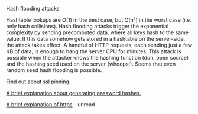 Hash flooding attacks

Hashtable lookups are O\(1\) in the best case, but O\(n²\) in the worst case \(i.e. only hash collisions\). Hash flooding attacks trigger the exponential complexity by sending precomputed data, where all keys hash to the same value. If this data somehow gets stored in a hashtable on the server-side, the attack takes effect. A handful of HTTP requests, each sending just a few KB of data, is enough to hang the server CPU for minutes. This attack is possible when the attacker knows the hashing function \(duh, open source\) and the hashing seed used on the server \(whoops!\). Seems that even random seed hash flooding is possible.

Find out about ssl pinning.

[A brief explanation about generating password hashes.](http://www.blinkingcaret.com/2017/11/15/things-wanted-know-storing-passwords-afraid-ask/)

[A brief explanation of https](http://www.blinkingcaret.com/2017/01/18/brief-ish-explanation-of-how-https-works/) - unread

